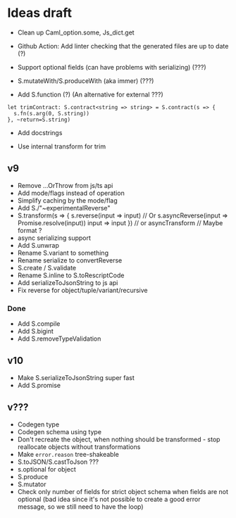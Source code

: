 # Ideas draft

- Clean up Caml_option.some, Js_dict.get

- Github Action: Add linter checking that the generated files are up to date (?)

- Support optional fields (can have problems with serializing) (???)

- S.mutateWith/S.produceWith (aka immer) (???)

- Add S.function (?) (An alternative for external ???)

```
let trimContract: S.contract<string => string> = S.contract(s => {
  s.fn(s.arg(0, S.string))
}, ~return=S.string)
```

- Add docstrings

- Use internal transform for trim

## v9

- Remove ...OrThrow from js/ts api
- Add mode/flags instead of operation
- Simplify caching by the mode/flag
- Add S./"~experimentalReverse"
- S.transform(s => {
  s.reverse(input => input) // Or s.asyncReverse(input => Promise.resolve(input))
  input => input
  }) // or asyncTransform // Maybe format ?
- async serializing support
- Add S.unwrap
- Rename S.variant to something
- Rename serialize to convertReverse
- S.create / S.validate
- Rename S.inline to S.toRescriptCode
- Add serializeToJsonString to js api
- Fix reverse for object/tuple/variant/recursive

### Done

- Add S.compile
- Add S.bigint
- Add S.removeTypeValidation

## v10

- Make S.serializeToJsonString super fast
- Add S.promise

## v???

- Codegen type
- Codegen schema using type
- Don't recreate the object, when nothing should be transformed - stop reallocate objects without transformations
- Make `error.reason` tree-shakeable
- S.toJSON/S.castToJson ???
- s.optional for object
- S.produce
- S.mutator
- Check only number of fields for strict object schema when fields are not optional (bad idea since it's not possible to create a good error message, so we still need to have the loop)
